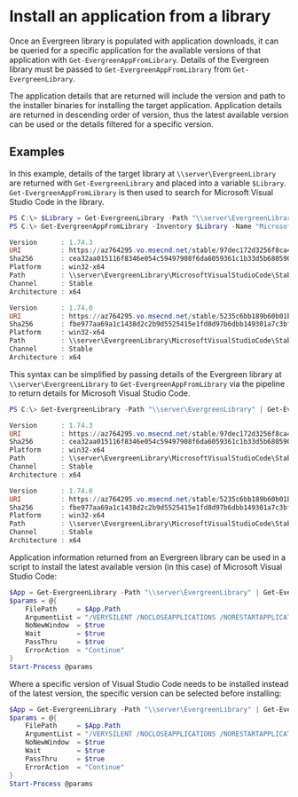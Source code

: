 # Install an application from a library

Once an Evergreen library is populated with application downloads, it can be queried for a specific application for the available versions of that application with `Get-EvergreenAppFromLibrary`. Details of the Evergreen library must be passed to `Get-EvergreenAppFromLibrary` from `Get-EvergreenLibrary`.

The application details that are returned will include the version and path to the installer binaries for installing the target application. Application details are returned in descending order of version, thus the latest available version can be used or the details filtered for a specific version.

## Examples

In this example, details of the target library at `\\server\EvergreenLibrary` are returned with `Get-EvergreenLibrary` and placed into a variable `$Library`. `Get-EvergreenAppFromLibrary` is then used to search for Microsoft Visual Studio Code in the library.

```powershell
PS C:\> $Library = Get-EvergreenLibrary -Path "\\server\EvergreenLibrary"
PS C:\> Get-EvergreenAppFromLibrary -Inventory $Library -Name "MicrosoftVisualStudioCode"

Version      : 1.74.3
URI          : https://az764295.vo.msecnd.net/stable/97dec172d3256f8ca4bfb2143f3f76b503ca0534/VSCodeSetup-x64-1.74.3.exe
Sha256       : cea32aa015116f8346e054c59497908f6da6059361c1b33d5b68059031f2dc97
Platform     : win32-x64
Path         : \\server\EvergreenLibrary\MicrosoftVisualStudioCode\Stable\1.74.3\x64\VSCodeSetup-x64-1.74.3.exe
Channel      : Stable
Architecture : x64

Version      : 1.74.0
URI          : https://az764295.vo.msecnd.net/stable/5235c6bb189b60b01b1f49062f4ffa42384f8c91/VSCodeSetup-x64-1.74.0.exe
Sha256       : fbe977aa69a1c1438d2c2b9d5525415e1fd8d97b6dbb149301a7c3bf3a84b14a
Platform     : win32-x64
Path         : \\server\EvergreenLibrary\MicrosoftVisualStudioCode\Stable\1.74.3\x64\VSCodeSetup-x64-1.74.0.exe
Channel      : Stable
Architecture : x64
```

This syntax can be simplified by passing details of the Evergreen library at `\\server\EvergreenLibrary` to `Get-EvergreenAppFromLibrary` via the pipeline to return details for Microsoft Visual Studio Code.

```powershell
PS C:\> Get-EvergreenLibrary -Path "\\server\EvergreenLibrary" | Get-EvergreenAppFromLibrary -Name "MicrosoftVisualStudioCode"

Version      : 1.74.3
URI          : https://az764295.vo.msecnd.net/stable/97dec172d3256f8ca4bfb2143f3f76b503ca0534/VSCodeSetup-x64-1.74.3.exe
Sha256       : cea32aa015116f8346e054c59497908f6da6059361c1b33d5b68059031f2dc97
Platform     : win32-x64
Path         : \\server\EvergreenLibrary\MicrosoftVisualStudioCode\Stable\1.74.3\x64\VSCodeSetup-x64-1.74.3.exe
Channel      : Stable
Architecture : x64

Version      : 1.74.0
URI          : https://az764295.vo.msecnd.net/stable/5235c6bb189b60b01b1f49062f4ffa42384f8c91/VSCodeSetup-x64-1.74.0.exe
Sha256       : fbe977aa69a1c1438d2c2b9d5525415e1fd8d97b6dbb149301a7c3bf3a84b14a
Platform     : win32-x64
Path         : \\server\EvergreenLibrary\MicrosoftVisualStudioCode\Stable\1.74.3\x64\VSCodeSetup-x64-1.74.0.exe
Channel      : Stable
Architecture : x64
```

Application information returned from an Evergreen library can be used in a script to install the latest available version (in this case) of Microsoft Visual Studio Code:

```powershell
$App = Get-EvergreenLibrary -Path "\\server\EvergreenLibrary" | Get-EvergreenAppFromLibrary -Name "MicrosoftVisualStudioCode" | Select-Object -First 1
$params = @{
    FilePath     = $App.Path
    ArgumentList = "/VERYSILENT /NOCLOSEAPPLICATIONS /NORESTARTAPPLICATIONS /NORESTART /SP- /SUPPRESSMSGBOXES /MERGETASKS=!runcode"
    NoNewWindow  = $true
    Wait         = $true
    PassThru     = $true
    ErrorAction  = "Continue"
}
Start-Process @params
```

Where a specific version of Visual Studio Code needs to be installed instead of the latest version, the specific version can be selected before installing:

```powershell
$App = Get-EvergreenLibrary -Path "\\server\EvergreenLibrary" | Get-EvergreenAppFromLibrary -Name "MicrosoftVisualStudioCode" | Where-Object { $_.Version -eq "1.74.0" }
$params = @{
    FilePath     = $App.Path
    ArgumentList = "/VERYSILENT /NOCLOSEAPPLICATIONS /NORESTARTAPPLICATIONS /NORESTART /SP- /SUPPRESSMSGBOXES /MERGETASKS=!runcode"
    NoNewWindow  = $true
    Wait         = $true
    PassThru     = $true
    ErrorAction  = "Continue"
}
Start-Process @params
```
